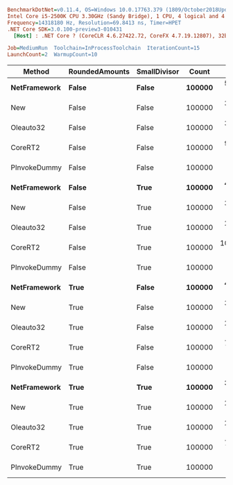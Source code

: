 ``` ini

BenchmarkDotNet=v0.11.4, OS=Windows 10.0.17763.379 (1809/October2018Update/Redstone5)
Intel Core i5-2500K CPU 3.30GHz (Sandy Bridge), 1 CPU, 4 logical and 4 physical cores
Frequency=14318180 Hz, Resolution=69.8413 ns, Timer=HPET
.NET Core SDK=3.0.100-preview3-010431
  [Host] : .NET Core ? (CoreCLR 4.6.27422.72, CoreFX 4.7.19.12807), 32bit RyuJIT

Job=MediumRun  Toolchain=InProcessToolchain  IterationCount=15  
LaunchCount=2  WarmupCount=10  

```
|       Method | RoundedAmounts | SmallDivisor |  Count |       Mean |      Error |     StdDev |    Median |
|------------- |--------------- |------------- |------- |-----------:|-----------:|-----------:|----------:|
| **NetFramework** |          **False** |        **False** | **100000** |  **54.085 ms** |  **0.0435 ms** |  **0.0596 ms** | **54.069 ms** |
|          New |          False |        False | 100000 |  33.603 ms |  0.1051 ms |  0.1403 ms | 33.600 ms |
|    Oleauto32 |          False |        False | 100000 |  30.684 ms |  0.3060 ms |  0.4580 ms | 30.715 ms |
|      CoreRT2 |          False |        False | 100000 |  97.817 ms |  0.7911 ms |  1.1346 ms | 97.375 ms |
| PInvokeDummy |          False |        False | 100000 |   7.166 ms |  0.0698 ms |  0.1045 ms |  7.142 ms |
| **NetFramework** |          **False** |         **True** | **100000** |  **49.277 ms** |  **0.0239 ms** |  **0.0327 ms** | **49.280 ms** |
|          New |          False |         True | 100000 |  30.808 ms |  0.0764 ms |  0.1046 ms | 30.784 ms |
|    Oleauto32 |          False |         True | 100000 |  29.138 ms |  0.1933 ms |  0.2893 ms | 29.222 ms |
|      CoreRT2 |          False |         True | 100000 | 102.079 ms | 12.3149 ms | 18.0510 ms | 91.517 ms |
| PInvokeDummy |          False |         True | 100000 |   7.676 ms |  0.6466 ms |  0.9274 ms |  7.304 ms |
| **NetFramework** |           **True** |        **False** | **100000** |  **42.283 ms** |  **1.1856 ms** |  **1.5416 ms** | **42.096 ms** |
|          New |           True |        False | 100000 |  30.637 ms |  0.2565 ms |  0.3840 ms | 30.420 ms |
|    Oleauto32 |           True |        False | 100000 |  27.102 ms |  0.2114 ms |  0.3032 ms | 27.005 ms |
|      CoreRT2 |           True |        False | 100000 |  77.937 ms |  0.3342 ms |  0.4685 ms | 77.802 ms |
| PInvokeDummy |           True |        False | 100000 |   7.252 ms |  0.0837 ms |  0.1174 ms |  7.258 ms |
| **NetFramework** |           **True** |         **True** | **100000** |  **36.457 ms** |  **0.2679 ms** |  **0.4011 ms** | **36.165 ms** |
|          New |           True |         True | 100000 |  28.210 ms |  0.2035 ms |  0.3047 ms | 28.287 ms |
|    Oleauto32 |           True |         True | 100000 |  25.387 ms |  0.0239 ms |  0.0335 ms | 25.384 ms |
|      CoreRT2 |           True |         True | 100000 |  70.428 ms |  0.5660 ms |  0.8472 ms | 69.956 ms |
| PInvokeDummy |           True |         True | 100000 |   7.298 ms |  0.0738 ms |  0.1059 ms |  7.246 ms |
